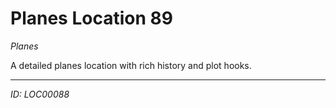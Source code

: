 # Planes Location 89

*Planes*

A detailed planes location with rich history and plot hooks.

---
*ID: LOC00088*